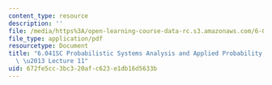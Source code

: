 ```yaml
---
content_type: resource
description: ''
file: /media/https%3A/open-learning-course-data-rc.s3.amazonaws.com/6-041sc-probabilistic-systems-analysis-and-applied-probability-fall-2013/672fe5cc3bc320afc623e1db16d5633b_MIT6_041SCF13_lec11_300k.pdf
file_type: application/pdf
resourcetype: Document
title: "6.041SC Probabilistic Systems Analysis and Applied Probability, Fall 2013Transcript\
  \ \u2013 Lecture 11"
uid: 672fe5cc-3bc3-20af-c623-e1db16d5633b
---
```

